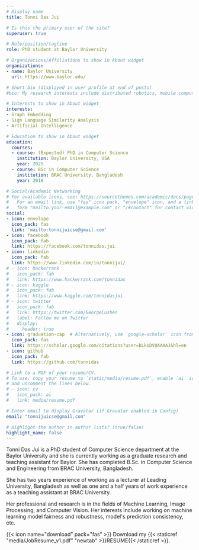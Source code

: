 ```yaml
---
# Display name
title: Tonni Das Jui

# Is this the primary user of the site?
superuser: true

# Role/position/tagline
role: PhD student at Baylor University

# Organizations/Affiliations to show in About widget
organizations:
- name: Baylor University
  url: https://www.baylor.edu/

# Short bio (displayed in user profile at end of posts)
#bio: My research interests include distributed robotics, mobile computing and programmable matter.

# Interests to show in About widget
interests:
- Graph Embedding
- Sign Language Similarity Analysis
- Artificial Intelligence

# Education to show in About widget
education:
  courses:
  - course: (Expected) PhD in Computer Science
    institution: Baylor University, USA
    year: 2025
  - course: BSc in Computer Science
    institution: BRAC University, Bangladesh
    year: 2018

# Social/Academic Networking
# For available icons, see: https://sourcethemes.com/academic/docs/page-builder/#icons
#   For an email link, use "fas" icon pack, "envelope" icon, and a link in the
#   form "mailto:your-email@example.com" or "/#contact" for contact widget.
social:
- icon: envelope
  icon_pack: fas
  link: 'mailto:tonnijuicse@gmail.com'
- icon: facebook
  icon_pack: fab
  link: https://facebook.com/tonnidas.jui
- icon: linkedin
  icon_pack: fab
  link: https://www.linkedin.com/in/tonnijui/
# - icon: hackerrank
#   icon_pack: fab
#   link: https://www.hackerrank.com/tonnidas
# - icon: kaggle
#   icon_pack: fab
#   link: https://www.kaggle.com/tonnidasjui
# - icon: twitter
#   icon_pack: fab
#   link: https://twitter.com/GeorgeCushen
#   label: Follow me on Twitter
#   display:
#     header: true
- icon: graduation-cap  # Alternatively, use `google-scholar` icon from `ai` icon pack
  icon_pack: fas
  link: https://scholar.google.com/citations?user=bLkUDVQAAAAJ&hl=en
- icon: github
  icon_pack: fab
  link: https://github.com/tonnidas

# Link to a PDF of your resume/CV.
# To use: copy your resume to `static/media/resume.pdf`, enable `ai` icons in `params.toml`, 
# and uncomment the lines below.
# - icon: cv
#   icon_pack: ai
#   link: media/resume.pdf

# Enter email to display Gravatar (if Gravatar enabled in Config)
email: "tonnijuicse@gmail.com"

# Highlight the author in author lists? (true/false)
highlight_name: false
---
```


Tonni Das Jui is a PhD student of Computer Science department at the Baylor University and she is currently working as a graduate research and teaching assistant for Baylor. She has completed B.Sc. in Computer Science and Engineering from BRAC University, Bangladesh.

She has two years experience of working as a lecturer at Leading University, Bangladesh as well as one and a half years of work experience as a teaching assistant at BRAC University.

Her professional and research is in the fields of Machine Learning, Image Processing, and Computer Vision. Her interests include working on machine learning model fairness and robustness, model's prediction consistency, etc.

{{< icon name="download" pack="fas" >}} Download my {{< staticref "media/JobResume_v1.pdf" "newtab" >}}RESUME{{< /staticref >}}.

